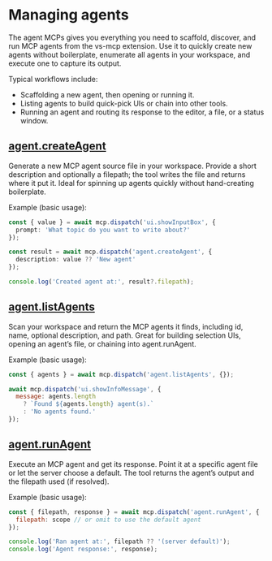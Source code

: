 # Managing agents

The agent MCPs gives you everything you need to scaffold, discover, and run MCP agents from the vs-mcp extension. Use it to quickly create new agents without boilerplate, enumerate all agents in your workspace, and execute one to capture its output.

Typical workflows include:
- Scaffolding a new agent, then opening or running it.
- Listing agents to build quick-pick UIs or chain into other tools.
- Running an agent and routing its response to the editor, a file, or a status window.

## [agent.createAgent](docs/agent/createAgent.md)

Generate a new MCP agent source file in your workspace. Provide a short description and optionally a filepath; the tool writes the file and returns where it put it. Ideal for spinning up agents quickly without hand-creating boilerplate.

Example (basic usage):

```ts
const { value } = await mcp.dispatch('ui.showInputBox', {
  prompt: 'What topic do you want to write about?'
});

const result = await mcp.dispatch('agent.createAgent', {
  description: value ?? 'New agent'
});

console.log('Created agent at:', result?.filepath);
```

## [agent.listAgents](docs/agent/listAgents.md)

Scan your workspace and return the MCP agents it finds, including id, name, optional description, and path. Great for building selection UIs, opening an agent’s file, or chaining into agent.runAgent.

Example (basic usage):

```javascript
const { agents } = await mcp.dispatch('agent.listAgents', {});

await mcp.dispatch('ui.showInfoMessage', {
  message: agents.length
    ? `Found ${agents.length} agent(s).`
    : 'No agents found.'
});
```

## [agent.runAgent](docs/agent/runAgent.md)

Execute an MCP agent and get its response. Point it at a specific agent file or let the server choose a default. The tool returns the agent’s output and the filepath used (if resolved).

Example (basic usage):

```javascript
const { filepath, response } = await mcp.dispatch('agent.runAgent', {
  filepath: scope // or omit to use the default agent
});

console.log('Ran agent at:', filepath ?? '(server default)');
console.log('Agent response:', response);
```